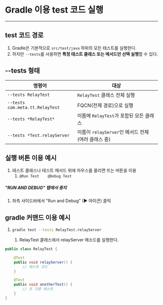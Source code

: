 # Gradle 이용 test 코드 실행

---

>

## test  코드 경로 

1. Gradle은 기본적으로 `src/test/java` 하위의 모든 테스트를 실행한다. 
2. 하지만 `--tests`를 사용하면 **특정 테스트 클래스 또는 메서드만 선택 실행**할 수 있다. 

## --tests 형태 

| 명령어                          | 대상                                                |
| ------------------------------- | --------------------------------------------------- |
| `--tests RelayTest`             | `RelayTest` 클래스 전체 실행                        |
| `--tests com.meta.tt.RelayTest` | FQCN(전체 경로)으로 실행                            |
| `--tests *RelayTest*`           | 이름에 `RelayTest`가 포함된 모든 클래스             |
| `--tests *Test.relayServer`     | 이름이 `relayServer`인 메서드 전체 (여러 클래스 중) |

## 실행 버튼 이용 예시

1. 테스트 클래스나 테스트 메서드 위에 마우스를 올리면 뜨는 버튼을 이용 
   1. `@Run Test    @Debug Test`

#####  "RUN AND DEBUG" 탭에서 중지

1. 좌측 사이드바에서 "Run and Debug" (▶ 아이콘) 클릭



## gradle 커맨드 이용 예시

1. ```bash
   gradle test --tests RelayTest.relayServer
   ```

   1. RelayTest 클래스에서 relayServer 메소드를 실행한다. 

```java
public class RelayTest {

    @Test
    public void relayServer() {
        // 테스트 코드
    }

    @Test
    public void anotherTest() {
        // 또 다른 테스트
    }
}
```

